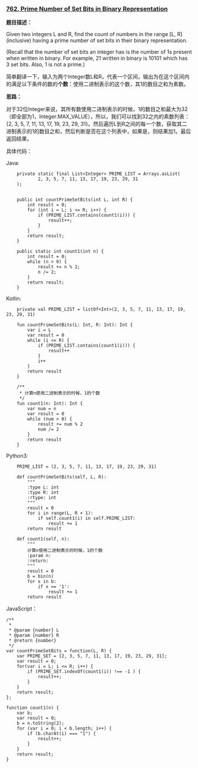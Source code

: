 ### [762. Prime Number of Set Bits in Binary Representation](https://leetcode.com/problems/prime-number-of-set-bits-in-binary-representation/description/)

**题目描述：**

Given two integers L and R, find the count of numbers in the range [L, R] (inclusive) having a prime number of set bits in their binary representation.

(Recall that the number of set bits an integer has is the number of 1s present when written in binary. For example, 21 written in binary is 10101 which has 3 set bits. Also, 1 is not a prime.)

简单翻译一下，输入为两个Integer数L和R，代表一个区间，输出为在这个区间内的满足以下条件的数的**个数**：使用二进制表示的这个数，其1的数目之和为素数。

**思路：**

对于32位Integer来说，其所有数使用二进制表示的时候，1的数目之和最大为32（即全部为1，Integer.MAX_VALUE），所以，我们可以找到32之内的素数列表：{2, 3, 5, 7, 11, 13, 17, 19, 23, 29, 31}。然后遍历L到R之间的每一个数，获取其二进制表示的1的数目之和，然后判断是否在这个列表中，如果是，则结果加1。最后返回结果。

具体代码：

Java:

```
    private static final List<Integer> PRIME_LIST = Arrays.asList(
            2, 3, 5, 7, 11, 13, 17, 19, 23, 29, 31
    );


    public int countPrimeSetBits(int L, int R) {
        int result = 0;
        for (int i = L; i <= R; i++) {
            if (PRIME_LIST.contains(count1(i))) {
                result++;
            }
        }
        return result;
    }

    public static int count1(int n) {
        int result = 0;
        while (n > 0) {
            result += n % 2;
            n /= 2;
        }
        return result;
    }
```

Kotlin:

```
    private val PRIME_LIST = listOf<Int>(2, 3, 5, 7, 11, 13, 17, 19, 23, 29, 31)

    fun countPrimeSetBits(L: Int, R: Int): Int {
        var i = L
        var result = 0
        while (i <= R) {
            if (PRIME_LIST.contains(count1(i))) {
                result++
            }
            i++
        }
        return result
    }

    /**
     * 计算n使用二进制表示的时候，1的个数
     */
    fun count1(n: Int): Int {
        var num = n
        var result = 0
        while (num > 0) {
            result += num % 2
            num /= 2
        }
        return result
    }
```

Python3:

```
    PRIME_LIST = (2, 3, 5, 7, 11, 13, 17, 19, 23, 29, 31)

    def countPrimeSetBits(self, L, R):
        """
        :type L: int
        :type R: int
        :rtype: int
        """
        result = 0
        for i in range(L, R + 1):
            if self.count1(i) in self.PRIME_LIST:
                result += 1
        return result

    def count1(self, n):
        """
        计算n使用二进制表示的时候，1的个数
        :param n:
        :return:
        """
        result = 0
        b = bin(n)
        for x in b:
            if x == '1':
                result += 1
        return result
```

JavaScript：

```
/**
 *
 * @param {number} L
 * @param {number} R
 * @return {number}
 */
var countPrimeSetBits = function(L, R) {
    var PRIME_SET = [2, 3, 5, 7, 11, 13, 17, 19, 23, 29, 31];
    var result = 0;
    for(var i = L; i <= R; i++) {
        if (PRIME_SET.indexOf(count1(i)) !== -1 ) {
            result++;
        }
    }
    return result;
};

function count1(n) {
    var b;
    var result = 0;
    b = n.toString(2);
    for (var i = 0; i < b.length; i++) {
        if (b.charAt(i) === "1") {
            result++;
        }
    }
    return result;
}
```
